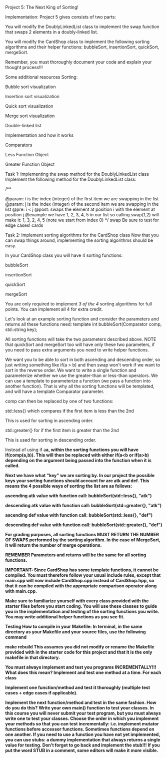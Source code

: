 Project 5: The Next King of Sorting!

Implementation:
Project 5 gives consists of two parts:

You will modify the DoublyLinkedList class to implement the swap function that swaps 2 elements in a doubly-linked list.

You will modify the CardShop class to implement the following sorting algorithms and their helper functions: bubbleSort, insertionSort, quickSort, mergeSort.

Remember, you must thoroughly document your code and explain your thought process!!! 

Some additional resources
Sorting:  

Bubble sort visualization

Insertion sort visualization

Quick sort visualization

Merge sort visualization

Double-linked list

Implementation and how it works

Comparators

Less Function Object

Greater Function Object

Task 1: Implementing the swap method for the DoublyLinkedList class
Implement the following method for the DoublyLinkedList class:

/**
  
  @param: i is the index (integer) of the first item we are swapping in the list
  @param: j is the index (integer) of the second item we are swapping in the list
  @pre: i < j
  @post:  swaps the element at position i with the element at position j
  @example we have 1, 2, 3, 4, 5 in our list so calling swap(1,2) will make it:
  1, 3, 2, 4, 5 (note we start from index 0)
*/
swap
Be sure to test for edge cases!
cards

 

Task 2: Implement sorting algorithms for the CardShop class
Now that you can swap things around, implementing the sorting algorithms should be easy.

In your CardShop class you will have 4 sorting functions:

bubbleSort

insertionSort

quickSort

mergeSort

You are only required to implement *3 of the 4* sorting algorithms for full points. You can implement all 4 for extra credit.

Let's look at an example sorting function and consider the parameters and returns all these functions need:
template<typename Comparator>
int bubbleSort(Comparator comp, std::string key);

All sorting functions will take the two parameters described above. NOTE that quickSort and mergeSort too will have only these two parameters, if you need to pass extra arguments you need to write helper functions. 

We want you to be able to sort in both ascending and descending order, so just writing something like if(a > b) and then  swap won't work if we want to sort in the reverse order. We want to write a single function and parameterize whether we use the greater-than or less-than operators. We can use a template to parameterize a function (we pass a function into another function). That is why all the sorting functions will be templated, and will have a template Comparator parameter. 

comp can then be replaced by one of two functions:

std::less<int>{} which compares if the first item is less than the 2nd

This is used for sorting in ascending order.

std::greater<int>{} for if the first item is greater than the 2nd

This is used for sorting in descending order.

Instead of using if a<b or b>a, within the sorting functions you will have if(comp(a,b)). This will then be replaced with either if(a<b or if(a>b) depending on the argument being passed into the function when it is called. 

Next we have what "key" we are sorting by. In our project the possible keys your sorting functions should account for are atk and def. This means the 4 possible ways of sorting the list are as follows:

ascending atk value with function call: bubbleSort(std::less<int>{}, "atk")

descending atk value with function call: bubbleSort(std::greater<int>{}, "atk")

ascending def value with function call: bubbleSort(std::less<int>{}, "def")

descending def value with function call: bubbleSort(std::greater<int>{}, "def")

For grading purposes, all sorting functions MUST RETURN THE NUMBER OF SWAPS performed by the sorting algorithm. In the case of MergeSort, it will return the number of merge operations. 

REMEMBER Parameters and returns will be the same for all sorting functions.

IMPORTANT: Since CardShop has some template functions, it cannot be compiled. You must therefore follow  your usual include rules, except that main.cpp will now include CardShop.cpp instead of CardShop.hpp, so that it can be compiled with the appropriate comparison operator along with main.cpp. 

Make sure to familiarize yourself with every class provided with the starter files before you start coding. You will use these classes to guide you in the implementation and testing of the sorting functions you write. You may write additional helper functions as you see fit.

Testing
How to compile in your Makefile: 
In terminal, in the same directory as your Makefile and your source files, use the following command

make rebuild
This assumes you did not modify or rename the Makefile provided with in the starter code for this project and that it is the only makefile in that directory.

You must always implement and test you programs INCREMENTALLY!!!
What does this mean? Implement and test one method at a time.
For each class

Implement one function/method and test it thoroughly (multiple test cases + edge cases if applicable).

Implement the next function/method and test in the same fashion.
How do you do this? Write your own main() function to test your classes. In this course you will never submit your test program, but you must always write one to test your classes. Choose the order in which you implement your methods so that you can test incrementally: i.e. implement mutator functions before accessor functions. Sometimes functions depend on one another. If you need to use a function you have not yet implemented, you can use stubs: a dummy implementation that always returns a single value for testing.  Don’t forget to go back and implement the stub!!! If you put the word STUB in a comment, some editors will make it more visible.
